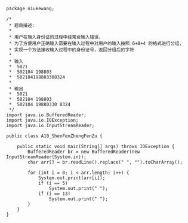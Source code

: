 	package niukewang;
	
	/*
	 * 题目描述:
	 * 
	 * 用户在输入身份证的过程中经常会输入错误，
	 * 为了方便用户正确输入需要在输入过程中对用户的输入按照 6+8+4 的格式进行分组，
	 * 实现一个方法接收输入过程中的身份证号，返回分组后的字符
	 * 
	 * 输入
	 * 	5021
	 * 	502104 198803
	 * 	502104198803308324
	 * 
	 * 输出
	 * 	5021
	 * 	502104 198803
	 * 	502104 19880330 8324
	 */
	import java.io.BufferedReader;
	import java.io.IOException;
	import java.io.InputStreamReader;
	
	public class A10_ShenFenZhengFenZu {
	
		public static void main(String[] args) throws IOException {
			BufferedReader br = new BufferedReader(new InputStreamReader(System.in));
			char arr[] = br.readLine().replace(" ", "").toCharArray();
	
			for (int i = 0; i < arr.length; i++) {
				System.out.print(arr[i]);
				if (i == 5)
					System.out.print(" ");
				if (i == 13)
					System.out.print(" ");
			}
		}
	}
